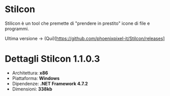 # Stilcon
Stilicon è un tool che premette di "prendere in prestito" icone di file e programmi.

Ultima versione -> (Qui)[https://github.com/phoenixpixel-it/Stilcon/releases]

# Dettagli Stilcon 1.1.0.3
- Architettura: **x86**
- Piattaforma: **Windows**
- Dipendenze: **.NET Framework 4.7.2**
- Dimensioni: **338kb**
